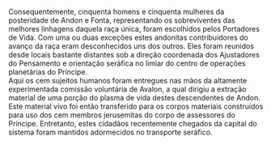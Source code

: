 ﻿Consequentemente, cinquenta homens e cinquenta mulheres da posteridade de Andon e Fonta, representando os sobreviventes das melhores linhagens daquela raça única, foram escolhidos pelos Portadores de Vida. Com uma ou duas exceções estes andonitas contribuidores do avanço da raça eram desconhecidos uns dos outros. Eles foram reunidos desde locais bastante distantes sob a direção coordenada dos Ajustadores do Pensamento e orientação seráfica no limiar do centro de operações planetárias do Príncipe. <br />Aqui os cem sujeitos humanos foram entregues nas mãos da altamente experimentada comissão voluntária de Avalon, a qual dirigiu a extração material de uma porção do plasma de vida destes descendentes de Andon. Este material vivo foi então transferido para os corpos materiais construídos para uso dos cem membros jerusemitas do corpo de assessores do Príncipe. Entretanto, estes cidadãos recentemente chegados da capital do sistema foram mantidos adormecidos no transporte seráfico.